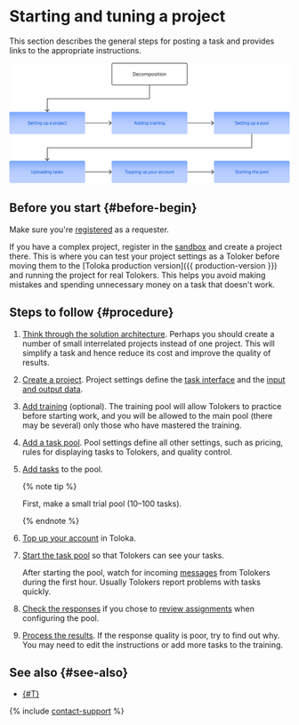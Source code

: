 # Starting and tuning a project

This section describes the general steps for posting a task and provides links to the appropriate instructions.

![](../_images/location-job/create-project-steps.svg)

## Before you start {#before-begin}

Make sure you're [registered](access.md) as a requester.

If you have a complex project, register in the [sandbox](sandbox.md) and create a project there. This is where you can test your project settings as a Toloker before moving them to the [Toloka production version]({{ production-version }}) and running the project for real Tolokers. This helps you avoid making mistakes and spending unnecessary money on a task that doesn't work.

## Steps to follow {#procedure}

1. [Think through the solution architecture](solution-architecture.md). Perhaps you should create a number of small interrelated projects instead of one project. This will simplify a task and hence reduce its cost and improve the quality of results.

1. [Create a project](project.md). Project settings define the [task interface](../../glossary.md#task-interface) and the [input and output data](../../glossary.md#input-output-data).

1. [Add training](train.md) (optional). The training pool will allow Tolokers to practice before starting work, and you will be allowed to the main pool (there may be several) only those who have mastered the training.

1. [Add a task pool](pool-main.md). Pool settings define all other settings, such as pricing, rules for displaying tasks to Tolokers, and quality control.

1. [Add tasks](pool.md) to the pool.

    {% note tip %}

    First, make a small trial pool (10–100 tasks).

    {% endnote %}

1. [Top up your account](refill.md) in Toloka.

1. [Start the task pool](pool-run-and-stop.md) so that Tolokers can see your tasks.

    After starting the pool, watch for incoming [messages](messaging.md) from Tolokers during the first hour. Usually Tolokers report problems with tasks quickly.

1. [Check the responses](accept.md) if you chose to [review assignments](../../glossary.md#assignment-review) when configuring the pool.

1. [Process the results](result-of-eval.md). If the response quality is poor, try to find out why. You may need to edit the instructions or add more tasks to the training.

## See also {#see-also}

- [{#T}](first-project.md)

{% include [contact-support](../_includes/contact-support.md) %}